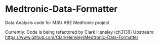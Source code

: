 # Medtronic-Data-Formatter

Data Analysis code for MSU ABE Medtronic project

Currently: Code is being refactored by Clark Hensley (ch3136)
Upstream: https://www.github.com/ClarkHensley/Medtronic-Data-Formatter

